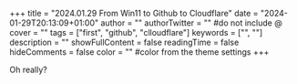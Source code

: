 +++
title = "2024.01.29 From Win11 to Github to Cloudflare"
date = "2024-01-29T20:13:09+01:00"
author = ""
authorTwitter = "" #do not include @
cover = ""
tags = ["first", "github", "clloudflare"]
keywords = ["", ""]
description = ""
showFullContent = false
readingTime = false
hideComments = false
color = "" #color from the theme settings
+++

Oh really?